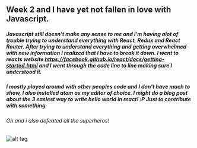 ## Week 2 and I have yet **not** fallen in love with Javascript.
##### Javascript still doesn't make any sense to me and I'm having alot of trouble trying to understand everything with React, Redux and React Router. After trying to understand everything and getting overwhelmed with new information I realized that I have to break it down. I went to reacts website https://facebook.github.io/react/docs/getting-started.html and I went through the code line to line making sure I understood it.
##### I mostly played around with other peoples code and I don't have much to show, I also installed atom as my editor of choice. I might do a blog post about the 3 easiest way to write hello world in react! :P Just to contribute with something.

###### Oh and i also defeated all the superheros!
![alt tag](http://i66.tinypic.com/2sakm6e.png)

